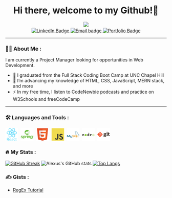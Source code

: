 <div id="header" align="center">
  <h1>Hi there, welcome to my Github!👋</h1>
  <img src="https://media.giphy.com/media/7TcdtHOCxo3meUvPgj/giphy.gif" width="100"/>
</div>
<div id="badges" align="center">
  <a href="www.linkedin.com/in/grayad7">
    <img src="https://img.shields.io/badge/LinkedIn-blue?style=for-the-badge&logo=linkedin&logoColor=white" alt="LinkedIn Badge"/>
  </a>
  <a href="mailto:alexus_gray@alumni.unc.edu">
    <img src="https://img.shields.io/badge/Email-yellow?style=for-the-badge&logo=Minutemailer&logoColor=white" alt="Email badge"/>
  </a>
  <a href="https://grayad.github.io/my-portfolio/">
    <img src="https://img.shields.io/badge/Portfolio-blue?style=for-the-badge&logo=Awesome Lists&logoColor=white" alt="Portfolio Badge"/>
  </a>
</div>

---

### :woman_technologist: About Me :

I am currently a Project Manager looking for opportunities in Web Development. 

- 🔭 I graduated from the Full Stack Coding Boot Camp at UNC Chapel Hill
- 🌱 I’m advancing my knowledge of HTML, CSS, JavaScript, MERN stack, and more
- ⚡ In my free time, I listen to CodeNewbie podcasts and practice on W3Schools and freeCodeCamp

---

### :hammer_and_wrench: Languages and Tools :
<div>
  <img src="https://github.com/devicons/devicon/blob/master/icons/react/react-original-wordmark.svg" title="React" alt="React" width="40" height="40"/>&nbsp;
  <img src="https://github.com/devicons/devicon/blob/master/icons/spring/spring-original-wordmark.svg" title="Spring" alt="Spring" width="40" height="40"/>&nbsp;
  <img src="https://github.com/devicons/devicon/blob/master/icons/html5/html5-original.svg" title="HTML5" alt="HTML" width="40" height="40"/>&nbsp;
  <img src="https://github.com/devicons/devicon/blob/master/icons/javascript/javascript-original.svg" title="JavaScript" alt="JavaScript" width="40" height="40"/>&nbsp;
  <img src="https://github.com/devicons/devicon/blob/master/icons/mysql/mysql-original-wordmark.svg" title="MySQL"  alt="MySQL" width="40" height="40"/>&nbsp;
  <img src="https://github.com/devicons/devicon/blob/master/icons/nodejs/nodejs-original-wordmark.svg" title="NodeJS" alt="NodeJS" width="40" height="40"/>&nbsp;
  <img src="https://github.com/devicons/devicon/blob/master/icons/git/git-original-wordmark.svg" title="Git" **alt="Git" width="40" height="40"/>
</div>


### :fire: My Stats :
[![GitHub Streak](https://github-readme-streak-stats.herokuapp.com?user=grayad&theme=tokyonight)](https://git.io/streak-stats)
![Alexus's GitHub stats](https://github-readme-stats.vercel.app/api?username=grayad&show_icons=true&theme=tokyonight)
[![Top Langs](https://github-readme-stats.vercel.app/api/top-langs/?username=grayad&theme=tokyonight)](https://github.com/grayad/github-readme-stats)

### :writing_hand: Gists :
<ul>
  <li>
    <a href="https://gist.github.com/grayad/0b710ba036320e33b222738ba2fc1f1f">RegEx Tutorial<a>
  </li>
 </ul>
